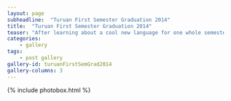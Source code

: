 ```yaml
---
layout: page
subheadline:  "Turuan First Semester Graduation 2014"
title:  "Turuan First Semester Graduation 2014"
teaser: "After learning about a cool new language for one whole semester, it's time to graduate."
categories:
    - gallery
tags:
    - post gallery
gallery-id: turuanFirstSemGrad2014
gallery-columns: 3
---
```


{% include photobox.html %}
